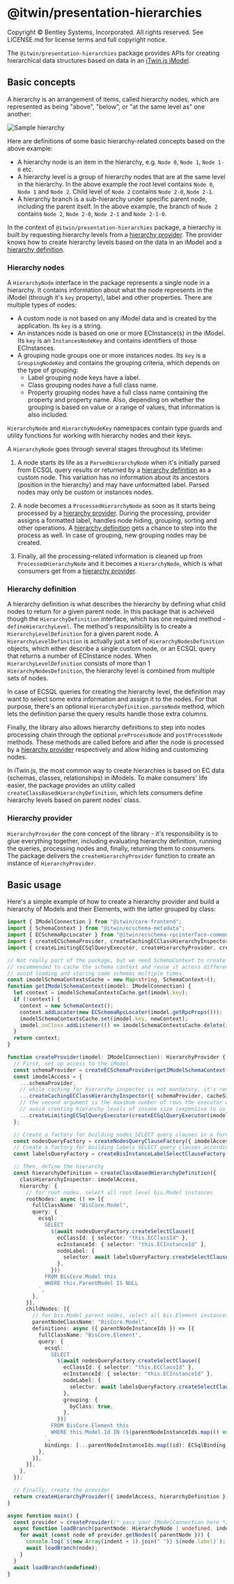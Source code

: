 # @itwin/presentation-hierarchies

Copyright © Bentley Systems, Incorporated. All rights reserved. See LICENSE.md for license terms and full copyright notice.

The `@itwin/presentation-hierarchies` package provides APIs for creating hierarchical data structures based on data in an [iTwin.js iModel](https://www.itwinjs.org/learning/imodels/#imodel-overview).

## Basic concepts

A hierarchy is an arrangement of items, called hierarchy nodes, which are represented as being "above", "below", or "at the same level as" one another:

![Sample hierarchy](./media/sample-hierarchy.png)

Here are definitions of some basic hierarchy-related concepts based on the above example:

- A hierarchy node is an item in the hierarchy, e.g. `Node 0`, `Node 1`, `Node 1-0` etc.
- A hierarchy level is a group of hierarchy nodes that are at the same level in the hierarchy. In the above example the root level contains `Node 0`, `Node 1` and `Node 2`. Child level of `Node 2` contains `Node 2-0`, `Node 2-1`.
- A hierarchy branch is a sub-hierarchy under specific parent node, including the parent itself. In the above example, the branch of `Node 2` contains `Node 2`, `Node 2-0`, `Node 2-1` and `Node 2-1-0`.

In the context of `@itwin/presentation-hierarchies` package, a hierarchy is built by requesting hierarchy levels from a [hierarchy provider](#hierarchy-provider). The provider knows how to create hierarchy levels based on the data in an iModel and a [hierarchy definition](#hierarchy-definition).

### Hierarchy nodes

A `HierarchyNode` interface in the package represents a single node in a hierarchy. It contains information about what the node represents in the iModel (through it's `key` property), label and other properties. There are multiple types of nodes:

- A custom node is not based on any iModel data and is created by the application. Its `key` is a string.
- An instances node is based on one or more ECInstance(s) in the iModel. Its `key` is an `InstancesNodeKey` and contains identifiers of those ECInstances.
- A grouping node groups one or more instances nodes. Its `key` is a `GroupingNodeKey` and contains the grouping criteria, which depends on the type of grouping:
  - Label grouping node keys have a label.
  - Class grouping nodes have a full class name.
  - Property grouping nodes have a full class name containing the property and property name. Also, depending on whether the grouping is based on value or a range of values, that information is also included.

`HierarchyNode` and `HierarchyNodeKey` namespaces contain type guards and utility functions for working with hierarchy nodes and their keys.

A `HierarchyNode` goes through several stages throughout its lifetime:

1. A node starts its life as a `ParsedHierarchyNode` when it's initially parsed from ECSQL query results or returned by a [hierarchy definition](#hierarchy-definition) as a custom node. This variation has no information about its ancestors (position in the hierarchy) and may have unformatted label. Parsed nodes may only be custom or instances nodes.

2. A node becomes a `ProcessedHierarchyNode` as soon as it starts being processed by a [hierarchy provider](#hierarchy-provider). During the processing, provider assigns a formatted label, handles node hiding, grouping, sorting and other operations. A [hierarchy definition](#hierarchy-definition) gets a chance to step into the process as well. In case of grouping, new grouping nodes may be created.

3. Finally, all the processing-related information is cleaned up from `ProcessedHierarchyNode` and it becomes a `HierarchyNode`, which is what consumers get from a [hierarchy provider](#hierarchy-provider).

### Hierarchy definition

A hierarchy definition is what describes the hierarchy by defining what child nodes to return for a given parent node. In this package that is achieved though the `HierarchyDefinition` interface, which has one required method - `defineHierarchyLevel`. The method's responsibility is to create a `HierarchyLevelDefinition` for a given parent node. A `HierarchyLevelDefinition` is actually just a set of `HierarchyNodesDefinition` objects, which either describe a single custom node, or an ECSQL query that returns a number of ECInstance nodes. When `HierarchyLevelDefinition` consists of more than 1 `HierarchyNodesDefinition`, the hierarchy level is combined from multiple sets of nodes.

In case of ECSQL queries for creating the hierarchy level, the definition may want to select some extra information and assign it to the nodes. For that purpose, there's an optional `HierarchyDefinition.parseNode` method, which lets the definition parse the query results handle those extra columns.

Finally, the library also allows hierarchy definitions to step into nodes processing chain through the optional `preProcessNode` and `postProcessNode` methods. These methods are called before and after the node is processed by a [hierarchy provider](#hierarchy-provider) respectively and allow hiding and customizing nodes.

In iTwin.js, the most common way to create hierarchies is based on EC data (schemas, classes, relationships) in iModels. To make consumers' life easier, the package provides an utility called `createClassBasedHierarchyDefinition`, which lets consumers define hierarchy levels based on parent nodes' class.

### Hierarchy provider

`HierarchyProvider` the core concept of the library - it's responsibility is to glue everything together, including evaluating hierarchy definition, running the queries, processing nodes and, finally, returning them to consumers. The package delivers the `createHierarchyProvider` function to create an instance of `HierarchyProvider`.

## Basic usage

Here's a simple example of how to create a hierarchy provider and build a hierarchy of Models and their Elements, with the latter grouped by class:

```ts
import { IModelConnection } from "@itwin/core-frontend";
import { SchemaContext } from "@itwin/ecschema-metadata";
import { ECSchemaRpcLocater } from "@itwin/ecschema-rpcinterface-common";
import { createECSchemaProvider, createCachingECClassHierarchyInspector, createECSqlQueryExecutor, createBisInstanceLabelSelectClauseFactory, ECSqlBinding } from "@itwin/presentation-shared";
import { createLimitingECSqlQueryExecutor, createHierarchyProvider, createClassBasedHierarchyDefinition, createNodesQueryClauseFactory, HierarchyProvider, HierarchyNode } from "@itwin/presentation-hierarchies";

// Not really part of the package, but we need SchemaContext to create a hierarchy provider. It's
// recommended to cache the schema context and reuse it across different application's components to
// avoid loading and storing same schemas multiple times.
const imodelSchemaContextsCache = new Map<string, SchemaContext>();
function getIModelSchemaContext(imodel: IModelConnection) {
  let context = imodelSchemaContextsCache.get(imodel.key);
  if (!context) {
    context = new SchemaContext();
    context.addLocater(new ECSchemaRpcLocater(imodel.getRpcProps()));
    imodelSchemaContextsCache.set(imodel.key, newContext);
    imodel.onClose.addListener(() => imodelSchemaContextsCache.delete(imodel.key));
  }
  return context;
}

function createProvider(imodel: IModelConnection): HierarchyProvider {
  // First, set up access to the iModel
  const schemaProvider = createECSchemaProvider(getIModelSchemaContext(imodel));
  const imodelAccess = {
    ...schemaProvider,
    // while caching for hierarchy inspector is not mandatory, it's recommended to use it to improve performance
    ...createCachingECClassHierarchyInspector({ schemaProvider, cacheSize: 100 }),
    // the second argument is the maximum number of rows the executor will return - this allows us to
    // avoid creating hierarchy levels of insane size (expensive to us and useless to users)
    ...createLimitingECSqlQueryExecutor(createECSqlQueryExecutor(imodel), 1000),
  };

  // Create a factory for building nodes SELECT query clauses in a format understood by the provider
  const nodesQueryFactory = createNodesQueryClauseFactory({ imodelAccess });
  // Create a factory for building labels SELECT query clauses according to BIS conventions
  const labelsQueryFactory = createBisInstanceLabelSelectClauseFactory({ classHierarchyInspector: imodelAccess });

  // Then, define the hierarchy
  const hierarchyDefinition = createClassBasedHierarchyDefinition({
    classHierarchyInspector: imodelAccess,
    hierarchy: {
      // for root nodes, select all root level bis.Model instances
      rootNodes: async () => [{
        fullClassName: "BisCore.Model",
        query: {
          ecsql: `
            SELECT
              ${await nodesQueryFactory.createSelectClause({
                ecClassId: { selector: "this.ECClassId" },
                ecInstanceId: { selector: "this.ECInstanceId" },
                nodeLabel: {
                  selector: await labelsQueryFactory.createSelectClause({ classAlias: "this", className: "BisCore.Model" }),
                },
              })}
            FROM BisCore.Model this
            WHERE this.ParentModel IS NULL
          `,
        },
      }],
      childNodes: [{
        // for bis.Model parent nodes, select all bis.Element instances contained in corresponding model
        parentNodeClassName: "BisCore.Model",
        definitions: async ({ parentNodeInstanceIds }) => [{
          fullClassName: "BisCore.Element",
          query: {
            ecsql: `
              SELECT
                ${await nodesQueryFactory.createSelectClause({
                  ecClassId: { selector: "this.ECClassId" },
                  ecInstanceId: { selector: "this.ECInstanceId" },
                  nodeLabel: {
                    selector: await labelsQueryFactory.createSelectClause({ classAlias: "this", className: "BisCore.Element" }),
                  },
                  grouping: {
                    byClass: true,
                  },
                })}
              FROM BisCore.Element this
              WHERE this.Model.Id IN (${parentNodeInstanceIds.map(() => "?").join(",")})
            `,
            bindings: [...parentNodeInstanceIds.map((id): ECSqlBinding => ({ type: "id", value: id }))],
          },
        }],
      }],
    },
  });

  // Finally, create the provider
  return createHierarchyProvider({ imodelAccess, hierarchyDefinition });
}

async function main() {
  const provider = createProvider(/* pass your IModelConnection here */);
  async function loadBranch(parentNode: HierarchyNode | undefined, indent: number = 0) {
    for await (const node of provider.getNodes({ parentNode })) {
      console.log(`${new Array(indent + 1).join(" ")} ${node.label}`);
      await loadBranch(node);
    }
  }
  await loadBranch(undefined);
}
```
